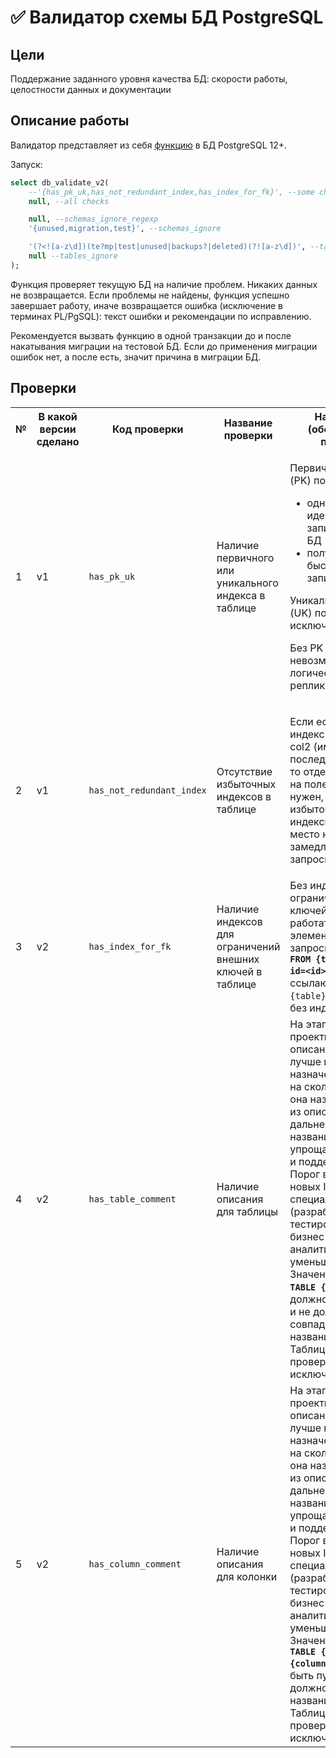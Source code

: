 # ✅ Валидатор схемы БД PostgreSQL

## Цели

Поддержание заданного уровня качества БД: скорости работы, целостности данных и документации


## Описание работы

Валидатор представляет из себя [функцию](functions/db_validate_v2.sql) в БД PostgreSQL 12+.

Запуск:

```sql
select db_validate_v2(
    --'{has_pk_uk,has_not_redundant_index,has_index_for_fk}', --some checks
    null, --all checks

    null, --schemas_ignore_regexp
    '{unused,migration,test}', --schemas_ignore

    '(?<![a-z\d])(te?mp|test|unused|backups?|deleted)(?![a-z\d])', --tables_ignore_regexp
    null --tables_ignore
);
```

Функция проверяет текущую БД на наличие проблем. Никаких данных не возвращается. Если проблемы не найдены, функция успешно завершает работу, иначе возвращается ошибка (исключение в терминах PL/PgSQL): текст ошибки и рекомендации по исправлению.

Рекомендуется вызвать функцию в одной транзакции до и после накатывания миграции на тестовой БД. Если до применения миграции ошибок нет, а после есть, значит причина в миграции БД.

## Проверки

<table class="relative-table wrapped" style="width: 100.0%;">
    <colgroup><col /><col /><col style="width: 16.2491%;" /><col style="width: 17.7945%;" /><col style="width: 51.5393%;" /></colgroup>
<tbody>
<tr>
    <th class="numberingColumn">№</th>
    <th colspan="1">В какой версии сделано</th>
    <th colspan="1">Код проверки</th>
    <th>Название проверки</th>
    <th>Назначение (обоснование) проверки</th>
</tr>
<tr>
    <td class="numberingColumn">1</td>
    <td colspan="1">v1</td>
    <td colspan="1"><code>has_pk_uk</code></td>
    <td>
        <p>Наличие первичного или уникального индекса в таблице</p>
    </td>
    <td>
        <p>Первичный индекс (PK) позволяет</p>
        <ul>
            <li>однозначно идентифицировать запись таблицы БД</li>
            <li>получить очень быстрый доступ к записи</li>
        </ul>
        <p>Уникальный индекс (UK) позволяет исключить дубликаты</p>
        <p>Без PK или UK невозможно сделать логическую репликацию.</p>
    </td>
</tr>
<tr>
    <td class="numberingColumn">2</td>
    <td colspan="1">v1</td>
    <td colspan="1"><code>has_not_redundant_index</code></td>
    <td>
        <p>Отсутствие избыточных индексов в таблице</p></td>
    <td>
    <p>Если есть составной индекс на поля col1 и col2 (именно в такой последовательности), то отдельный индекс на поле col1 не нужен, он <span style="letter-spacing: 0.0px;">избыточный. Лишние индексы занимают место на диске и замедляют DML запросы.</span></p></td>
</tr>
<tr>
    <td class="numberingColumn">3</td>
    <td colspan="1">v2</td>
    <td colspan="1"><code>has_index_for_fk</code></td>
    <td colspan="1">
    <p>Наличие индексов для ограничений внешних ключей в таблице</p></td>
    <td colspan="1">Без индексов на ограничения внешних ключей (FK) могут работать медленно элементарные запросы типа <strong><code>DELETE FROM {table} WHERE id=&lt;id&gt;</code></strong> из-за ссылающихся на <code>{table}</code> таблиц по FK без индекса.</td>
</tr>
<tr>
    <td class="numberingColumn">4</td>
    <td colspan="1">v2</td>
    <td colspan="1"><code>has_table_comment</code></td>
    <td colspan="1">Наличие описания для таблицы</td>
    <td colspan="1">На этапе проектирования описание помогает лучше понять назначение таблицы и на сколько удачно она названа исходя из описания.
                    В дальнейшем тандем названия и описания упрощают понимание и поддержку кода. Порог входа для новых IT специалистов (разработчиков, тестировщиков, бизнес- и системных аналитиков) уменьшается.
                    Значение в <strong><code>COMMENT ON TABLE {table}</code></strong> не должно быть пустым и не должно совпадать с названием таблицы.
                    Таблицы-секции из проверки исключаются.
    </td>
</tr>
<tr>
    <td class="numberingColumn">5</td>
    <td colspan="1">v2</td>
    <td colspan="1"><code>has_column_comment</code></td>
    <td colspan="1">Наличие описания для колонки</td>
    <td colspan="1">На этапе проектирования описание помогает лучше понять назначение колонки и на сколько удачно она названа исходя из описания.
                    В дальнейшем тандем названия и описания упрощают понимание и поддержку кода. Порог входа для новых IT специалистов (разработчиков, тестировщиков, бизнес- и системных аналитиков) уменьшается.
                    Значение в <strong><code>COMMENT ON TABLE {table}.{column}</code></strong> не должно быть пустым и не должно совпадать с названием колонки.
                    Таблицы-секции из проверки исключаются.
    </td>
</tr>
</tbody>
</table>
